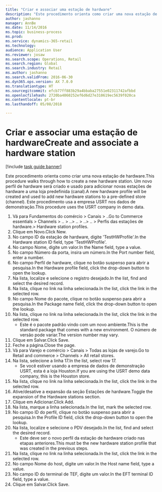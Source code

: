 ```yaml
--- 
title: "Criar e associar uma estação de hardware"
description: "Este procedimento orienta como criar uma nova estação de hardware."
author: jashanno
manager: AnnBe
ms.date: 11/14/2016
ms.topic: business-process
ms.prod: 
ms.service: dynamics-365-retail
ms.technology: 
audience: Application User
ms.reviewer: josaw
ms.search.scope: Operations, Retail
ms.search.region: Global
ms.search.industry: Retail
ms.author: jashanno
ms.search.validFrom: 2016-06-30
ms.dyn365.ops.version: AX 7.0.0
ms.translationtype: HT
ms.sourcegitcommit: efcb77ff883b29a4bbaba27551e02311742afbbd
ms.openlocfilehash: 2720ba4060252ef6d6d27e310619ec5639f020ca
ms.contentlocale: pt-br
ms.lasthandoff: 05/08/2018

---
```

# <a name="create-and-associate-a-hardware-station"></a><span data-ttu-id="516cc-103">Criar e associar uma estação de hardware</span><span class="sxs-lookup"><span data-stu-id="516cc-103">Create and associate a hardware station</span></span>

[!include [task guide banner](../includes/task-guide-banner.md)]

<span data-ttu-id="516cc-104">Este procedimento orienta como criar uma nova estação de hardware.</span><span class="sxs-lookup"><span data-stu-id="516cc-104">This procedure walks through how to create a new hardware station.</span></span> <span data-ttu-id="516cc-105">Um novo perfil de hardware será criado e usado para adicionar novas estações de hardware a uma loja predefinida (canal).</span><span class="sxs-lookup"><span data-stu-id="516cc-105">A new hardware profile will be created and used to add new hardware stations to a pre-defined store (channel).</span></span> <span data-ttu-id="516cc-106">Este procedimento usa a empresa USRT nos dados de demonstração.</span><span class="sxs-lookup"><span data-stu-id="516cc-106">This procedure uses the USRT company in demo data.</span></span>

1. <span data-ttu-id="516cc-107">Vá para Fundamentos do comércio > Canais > ..</span><span class="sxs-lookup"><span data-stu-id="516cc-107">Go to Commerce essentials > Channels > ..</span></span> <span data-ttu-id="516cc-108">> ..</span><span class="sxs-lookup"><span data-stu-id="516cc-108">> ..</span></span> <span data-ttu-id="516cc-109">> ..</span><span class="sxs-lookup"><span data-stu-id="516cc-109">> ..</span></span> <span data-ttu-id="516cc-110">> Perfis das estações de hardware.</span><span class="sxs-lookup"><span data-stu-id="516cc-110">> Hardware station profiles.</span></span>
2. <span data-ttu-id="516cc-111">Clique em Novo.</span><span class="sxs-lookup"><span data-stu-id="516cc-111">Click New.</span></span>
3. <span data-ttu-id="516cc-112">No campo ID da estação de hardware, digite 'TestHWProfile'.</span><span class="sxs-lookup"><span data-stu-id="516cc-112">In the Hardware station ID field, type 'TestHWProfile'.</span></span>
4. <span data-ttu-id="516cc-113">No campo Nome, digite um valor.</span><span class="sxs-lookup"><span data-stu-id="516cc-113">In the Name field, type a value.</span></span>
5. <span data-ttu-id="516cc-114">No campo Número da porta, insira um número.</span><span class="sxs-lookup"><span data-stu-id="516cc-114">In the Port number field, enter a number.</span></span>
6. <span data-ttu-id="516cc-115">No campo Perfil de hardware, clique no botão suspenso para abrir a pesquisa.</span><span class="sxs-lookup"><span data-stu-id="516cc-115">In the Hardware profile field, click the drop-down button to open the lookup.</span></span>
7. <span data-ttu-id="516cc-116">Na lista, localize e selecione o registro desejado.</span><span class="sxs-lookup"><span data-stu-id="516cc-116">In the list, find and select the desired record.</span></span>
8. <span data-ttu-id="516cc-117">Na lista, clique no link na linha selecionada.</span><span class="sxs-lookup"><span data-stu-id="516cc-117">In the list, click the link in the selected row.</span></span>
9. <span data-ttu-id="516cc-118">No campo Nome do pacote, clique no botão suspenso para abrir a pesquisa.</span><span class="sxs-lookup"><span data-stu-id="516cc-118">In the Package name field, click the drop-down button to open the lookup.</span></span>
10. <span data-ttu-id="516cc-119">Na lista, clique no link na linha selecionada.</span><span class="sxs-lookup"><span data-stu-id="516cc-119">In the list, click the link in the selected row.</span></span>
    * <span data-ttu-id="516cc-120">Este é o pacote padrão vindo com um novo ambiente.</span><span class="sxs-lookup"><span data-stu-id="516cc-120">This is the standard package that comes with a new environment.</span></span> <span data-ttu-id="516cc-121">O número de versão pode variar.</span><span class="sxs-lookup"><span data-stu-id="516cc-121">The version number may vary.</span></span>  
11. <span data-ttu-id="516cc-122">Clique em Salvar.</span><span class="sxs-lookup"><span data-stu-id="516cc-122">Click Save.</span></span>
12. <span data-ttu-id="516cc-123">Feche a página.</span><span class="sxs-lookup"><span data-stu-id="516cc-123">Close the page.</span></span>
13. <span data-ttu-id="516cc-124">Vá para Varejo e comércio > Canais > Todas as lojas de varejo.</span><span class="sxs-lookup"><span data-stu-id="516cc-124">Go to Retail and commerce > Channels > All retail stores.</span></span>
14. <span data-ttu-id="516cc-125">Na lista, selecione a linha 17.</span><span class="sxs-lookup"><span data-stu-id="516cc-125">In the list, select row 17.</span></span>
    * <span data-ttu-id="516cc-126">Se você estiver usando a empresa de dados de demonstração USRT, esta é a loja Houston.</span><span class="sxs-lookup"><span data-stu-id="516cc-126">If you are using the USRT demo data company, this is the Houston store.</span></span>  
15. <span data-ttu-id="516cc-127">Na lista, clique no link na linha selecionada.</span><span class="sxs-lookup"><span data-stu-id="516cc-127">In the list, click the link in the selected row.</span></span>
16. <span data-ttu-id="516cc-128">Ative/desative a expansão da seção Estações de hardware.</span><span class="sxs-lookup"><span data-stu-id="516cc-128">Toggle the expansion of the Hardware stations section.</span></span>
17. <span data-ttu-id="516cc-129">Clique em Adicionar.</span><span class="sxs-lookup"><span data-stu-id="516cc-129">Click Add.</span></span>
18. <span data-ttu-id="516cc-130">Na lista, marque a linha selecionada.</span><span class="sxs-lookup"><span data-stu-id="516cc-130">In the list, mark the selected row.</span></span>
19. <span data-ttu-id="516cc-131">No campo ID do perfil, clique no botão suspenso para abrir a pesquisa.</span><span class="sxs-lookup"><span data-stu-id="516cc-131">In the Profile ID field, click the drop-down button to open the lookup.</span></span>
20. <span data-ttu-id="516cc-132">Na lista, localize e selecione o PDV desejado.</span><span class="sxs-lookup"><span data-stu-id="516cc-132">In the list, find and select the desired record.</span></span>
    * <span data-ttu-id="516cc-133">Este deve ser o novo perfil da estação de hardware criado nas etapas anteriores.</span><span class="sxs-lookup"><span data-stu-id="516cc-133">This must be the new hardware station profile that was created in the previous steps.</span></span>  
21. <span data-ttu-id="516cc-134">Na lista, clique no link na linha selecionada.</span><span class="sxs-lookup"><span data-stu-id="516cc-134">In the list, click the link in the selected row.</span></span>
22. <span data-ttu-id="516cc-135">No campo Nome do host, digite um valor.</span><span class="sxs-lookup"><span data-stu-id="516cc-135">In the Host name field, type a value.</span></span>
23. <span data-ttu-id="516cc-136">No campo ID do terminal de TEF, digite um valor.</span><span class="sxs-lookup"><span data-stu-id="516cc-136">In the EFT terminal ID field, type a value.</span></span>
24. <span data-ttu-id="516cc-137">Clique em Salvar.</span><span class="sxs-lookup"><span data-stu-id="516cc-137">Click Save.</span></span>


